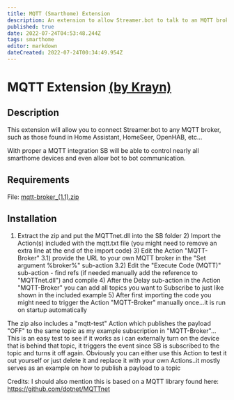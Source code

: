```yaml
---
title: MQTT (Smarthome) Extension
description: An extension to allow Streamer.bot to talk to an MQTT broker used in most smart home software like Home Assistant, OpenHAB, HomeSeer, etc
published: true
date: 2022-07-24T04:53:48.244Z
tags: smarthome
editor: markdown
dateCreated: 2022-07-24T00:34:49.954Z
---
```


# MQTT Extension [(by Krayn)](https://www.twitch.tv/krayn_)
## Description
This extension will allow you to connect Streamer.bot to any MQTT broker, such as those found in Home Assistant, HomeSeer, OpenHAB, etc...

With proper a MQTT integration SB will be able to control nearly all smarthome devices and even allow bot to bot communication.

## Requirements
File: [mqtt-broker_(1.1).zip](/extensions/mqtt/files/mqtt-broker_(1.1).zip)

## Installation
1) Extract the zip and put the MQTTnet.dll into the SB folder 2) Import the Action(s) included with the mqtt.txt file (you might need to remove an extra line at the end of the import code) 3) Edit the Action "MQTT-Broker" 3.1) provide the URL to your own MQTT broker in the "Set argument %broker%" sub-action 3.2) Edit the "Execute Code (MQTT)" sub-action - find refs (if needed manually add the reference to "MQTTnet.dll") and compile 4) After the Delay sub-action in the Action "MQTT-Broker" you can add all topics you want to Subscribe to just like shown in the included example 5) After first importing the code you might need to trigger the Action "MQTT-Broker" manually once...it is run on startup automatically

The zip also includes a "mqtt-test" Action which publishes the payload "OFF" to the same topic as my example subscription in "MQTT-Broker"... This is an easy test to see if it works as i can externally turn on the device that is behind that topic, it triggers the event since SB is subscribed to the topic and turns it off again. Obviously you can either use this Action to test it out yourself or just delete it and replace it with your own Actions..it mostly serves as an example on how to publish a payload to a topic

Credits: I should also mention this is based on a MQTT library found here: https://github.com/dotnet/MQTTnet
